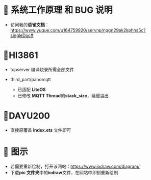 # 📣 系统工作原理 和 BUG 说明

- 访问我的**语雀文档**：https://www.yuque.com/u164759920/servnp/npgn29ak2kphhs5c?singleDoc#

# 📣HI3861

- tcpserver 编译烧录所需全部文件

- third_part/pahomqtt
  - 已适配 **LiteOS**
  - 已修改 **MQTT Thread**的**stack_size**，延缓溢出

# 📣DAYU200

- 直接原覆盖 **index.ets** 文件即可

# 📣 图示

- 若需要重新绘制，打开该网站：https://www.iodraw.com/diagram/
- 下载**pic 文件夹**中的**iodraw**文件，在网站中即刻重新绘制
